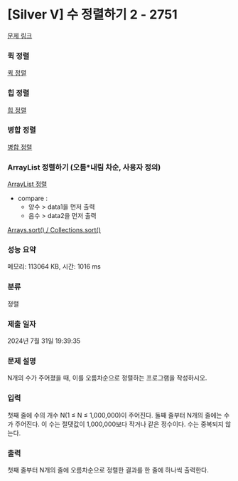 # [Silver V] 수 정렬하기 2 - 2751 

[문제 링크](https://www.acmicpc.net/problem/2751) 

### 퀵 정렬
[ 퀵 정렬 ](https://st-lab.tistory.com/250)

### 힙 정렬
[ 힙 정렬 ](https://datamoney.tistory.com/240)


### 병합 정렬 
[ 병합 정렬 ](https://datamoney.tistory.com/238)


### ArrayList 정렬하기 (오름*내림 차순, 사용자 정의)
[ ArrayList 정렬 ](https://hianna.tistory.com/569)  <br>
- compare : <br>
   - 양수 > data1을 먼저 출력 <br>
   - 음수 > data2을 먼저 출력 <br>
 
[ Arrays.sort() / Collections.sort() ](https://80000coding.oopy.io/21cb57a3-681b-404d-a4ac-8ab0e7289bc0)


### 성능 요약

메모리: 113064 KB, 시간: 1016 ms

### 분류

정렬

### 제출 일자

2024년 7월 31일 19:39:35

### 문제 설명

<p>N개의 수가 주어졌을 때, 이를 오름차순으로 정렬하는 프로그램을 작성하시오.</p>

### 입력 

 <p>첫째 줄에 수의 개수 N(1 ≤ N ≤ 1,000,000)이 주어진다. 둘째 줄부터 N개의 줄에는 수가 주어진다. 이 수는 절댓값이 1,000,000보다 작거나 같은 정수이다. 수는 중복되지 않는다.</p>

### 출력 

 <p>첫째 줄부터 N개의 줄에 오름차순으로 정렬한 결과를 한 줄에 하나씩 출력한다.</p>

